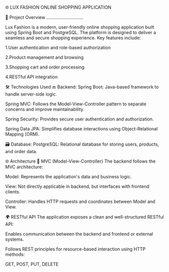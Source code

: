 🌐 LUX FASHION ONLINE SHOPPING APPLICATION

📄 Project Overview
.............................

Lux Fashion is a modern, user-friendly online shopping application built using Spring Boot and PostgreSQL. The platform is designed to deliver a seamless and secure shopping experience.
Key features include:

1.User authentication and role-based authorization

2.Product management and browsing

3.Shopping cart and order processing

4.RESTful API integration

🛠️ Technologies Used
🔙 Backend:
Spring Boot: Java-based framework to handle server-side logic.

Spring MVC: Follows the Model-View-Controller pattern to separate concerns and improve maintainability.

Spring Security: Provides secure user authentication and authorization.

Spring Data JPA: Simplifies database interactions using Object-Relational Mapping (ORM).

🗃️ Database:
PostgreSQL: Relational database for storing users, products, and order data.

🌐 Architecture
🧱 MVC (Model-View-Controller)
The backend follows the MVC architecture:

Model: Represents the application's data and business logic.

View: Not directly applicable in backend, but interfaces with frontend clients.

Controller: Handles HTTP requests and coordinates between Model and View.

🌍 RESTful API
The application exposes a clean and well-structured RESTful API:

Enables communication between the backend and frontend or external systems.

Follows REST principles for resource-based interaction using HTTP methods:

GET, POST, PUT, DELETE
